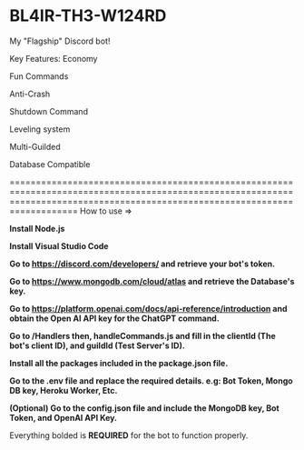 # BL4IR-TH3-W124RD
My "Flagship" Discord bot!


Key Features:
Economy

Fun Commands

Anti-Crash

Shutdown Command

Leveling system

Multi-Guilded

Database Compatible

===============================================================================================================================================================================
How to use =>

**Install Node.js**

**Install Visual Studio Code**

**Go to https://discord.com/developers/ and retrieve your bot's token.**

**Go to https://www.mongodb.com/cloud/atlas and retrieve the Database's key.**

**Go to https://platform.openai.com/docs/api-reference/introduction and obtain the Open AI API key for the ChatGPT command.**

**Go to /Handlers then, handleCommands.js and fill in the clientId (The bot's client ID), and guildId (Test Server's ID).**

**Install all the packages included in the package.json file.**

**Go to the .env file and replace the required details. e.g: Bot Token, Mongo DB key, Heroku Worker, Etc.**

**(Optional) Go to the config.json file and include the MongoDB key, Bot Token, and OpenAI API Key.**

Everything bolded is **REQUIRED** for the bot to function properly.
